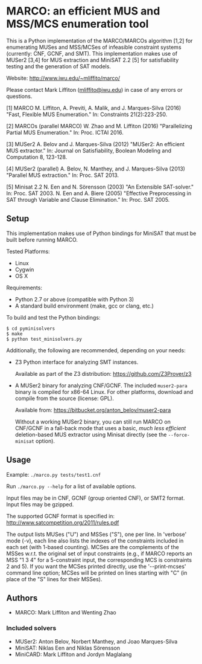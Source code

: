 MARCO: an efficient MUS and MSS/MCS enumeration tool
====================================================

This is a Python implementation of the MARCO/MARCOs algorithm [1,2] for
enumerating MUSes and MSS/MCSes of infeasible constraint systems (currently:
CNF, GCNF, and SMT).  This implementation makes use of MUSer2 [3,4] for MUS
extraction and MiniSAT 2.2 [5] for satisfiability testing and the generation of
SAT models.

   Website: http://www.iwu.edu/~mliffito/marco/

Please contact Mark Liffiton (mliffito@iwu.edu) in case of any errors or
questions.

[1] MARCO
   M. Liffiton, A. Previti, A. Malik, and J. Marques-Silva (2016)
   "Fast, Flexible MUS Enumeration." In: Constraints 21(2):223-250.

[2] MARCOs (parallel MARCO)
   W. Zhao and M. Liffiton (2016) "Parallelizing Partial MUS Enumeration."
   In: Proc. ICTAI 2016.

[3] MUSer2
   A. Belov and J. Marques-Silva (2012) "MUSer2: An efficient MUS extractor."
   In: Journal on Satisfiability, Boolean Modeling and Computation 8, 123-128.

[4] MUSer2 (parallel)
   A. Belov, N. Manthey, and J. Marques-Silva (2013) "Parallel MUS extraction."
   In: Proc. SAT 2013.

[5] Minisat 2.2
   N. Een and N. Sörensson (2003) "An Extensible SAT-solver." In: Proc. SAT 2003.
   N. Een and A. Biere (2005) "Effective Preprocessing in SAT through Variable
   and Clause Elimination." In: Proc. SAT 2005. 


## Setup

This implementation makes use of Python bindings for MiniSAT that must be built
before running MARCO.

Tested Platforms:

 - Linux
 - Cygwin
 - OS X

Requirements:

 - Python 2.7 or above (compatible with Python 3)
 - A standard build environment (make, gcc or clang, etc.)

To build and test the Python bindings:

    $ cd pyminisolvers
    $ make
    $ python test_minisolvers.py

Additionally, the following are recommended, depending on your needs:

 - Z3 Python interface for analyzing SMT instances.

     Available as part of the Z3 distribution: https://github.com/Z3Prover/z3

 - A MUSer2 binary for analyzing CNF/GCNF.  The included `muser2-para` binary
   is compiled for x86-64 Linux.  For other platforms, download and compile
   from the source (license: GPL).

     Available from: https://bitbucket.org/anton_belov/muser2-para

   Without a working MUSer2 binary, you can still run MARCO on CNF/GCNF in a
   fall-back mode that uses a basic, *much less efficient* deletion-based MUS
   extractor using Minisat directly (see the `--force-minisat` option).


## Usage

Example: `./marco.py tests/test1.cnf`

Run `./marco.py --help` for a list of available options.

Input files may be in CNF, GCNF (group oriented CNF), or SMT2 format.  Input
files may be gzipped.

The supported GCNF format is specified in:
  http://www.satcompetition.org/2011/rules.pdf

The output lists MUSes ("U") and MSSes ("S"), one per line.  In 'verbose' mode
(-v), each line also lists the indexes of the constraints included in each set
(with 1-based counting).  MCSes are the complements of the MSSes w.r.t. the
original set of input constraints (e.g., if MARCO reports an MSS "1 3 4" for a
5-constraint input, the corresponding MCS is constraints 2 and 5).  If you want
the MCSes printed directly, use the '--print-mcses' command line option; MCSes
will be printed on lines starting with "C" (in place of the "S" lines for their
MSSes).


## Authors
- MARCO: Mark Liffiton and Wenting Zhao

### Included solvers
- MUSer2: Anton Belov, Norbert Manthey, and Joao Marques-Silva
- MiniSAT: Niklas Een and Niklas Sörensson
- MiniCARD: Mark Liffiton and Jordyn Maglalang
